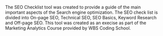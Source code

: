The SEO Checklist tool was created to provide a guide of the main important aspects of the Search engine optimization.
The SEO check list is divided into On-page SEO, Technical SEO, SEO Basics, Keyword Research and Off-page SEO.
This tool was created as an execise as part of the Marketing Analytics Course provided by WBS Coding School.
